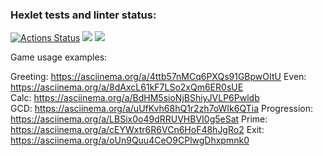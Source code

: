 ### Hexlet tests and linter status:
[![Actions Status](https://github.com/DaniilMolchanov666/java-project-61/workflows/hexlet-check/badge.svg)](https://github.com/DaniilMolchanov666/java-project-61/actions)
<a href="https://codeclimate.com/github/DaniilMolchanov666/java-project-61/maintainability"><img src="https://api.codeclimate.com/v1/badges/e75b74d7a2e54be3f1ed/maintainability" /></a> 
<a href="https://codeclimate.com/github/DaniilMolchanov666/java-project-61/test_coverage"><img src="https://api.codeclimate.com/v1/badges/e75b74d7a2e54be3f1ed/test_coverage" /></a>

Game usage examples:

Greeting:	https://asciinema.org/a/4ttb57nMCq6PXQs91GBpwOItU
Even:	 	https://asciinema.org/a/8dAxcL61kF7LSo2xQm6ER0sUE			
Calc:		https://asciinema.org/a/BdHM5sioNjBShiyJVLP6Pwldb	
GCD:		https://asciinema.org/a/uUfKvh68hQ1r2zh7oWIk6QTia
Progression:	https://asciinema.org/a/LBSix0o49dRRUVHBVI0g5eSat
Prime:		https://asciinema.org/a/cEYWxtr6R6VCn6HoF48hJgRo2
Exit:		https://asciinema.org/a/oUn9Quu4CeO9CPlwgDhxpmnk0
